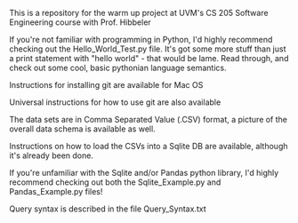 This is a repository for the warm up project at UVM's CS 205 Software Engineering course with Prof. Hibbeler

If you're not familiar with programming in Python, I'd highly recommend checking out the Hello_World_Test.py file. It's got some more stuff than just a print statement with "hello world" - that would be lame. Read through, and check out some cool, basic pythonian language semantics.

Instructions for installing git are available for Mac OS

Universal instructions for how to use git are also available

The data sets are in Comma Separated Value (.CSV) format, a picture of the overall data schema is available as well.

Instructions on how to load the CSVs into a Sqlite DB are available, although it's already been done.

If you're unfamiliar with the Sqlite and/or Pandas python library, I'd highly recommend checking out both the Sqlite_Example.py and Pandas_Example.py files!

Query syntax is described in the file Query_Syntax.txt


